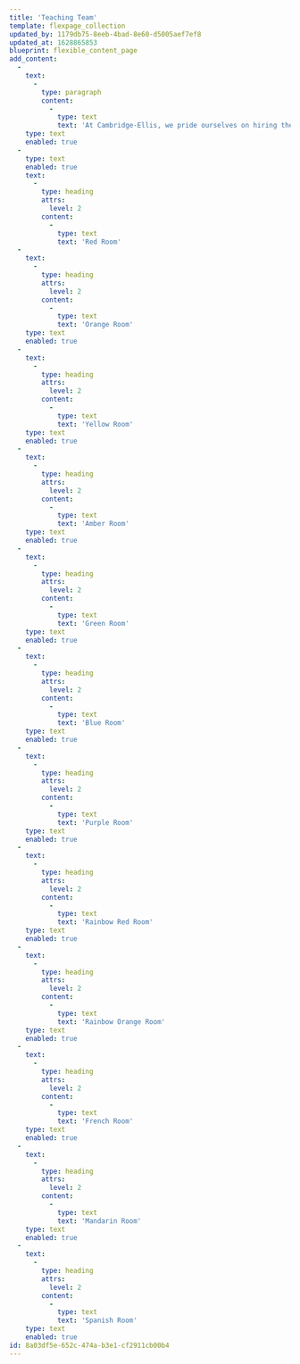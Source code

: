 ```yaml
---
title: 'Teaching Team'
template: flexpage_collection
updated_by: 1179db75-8eeb-4bad-8e60-d5005aef7ef8
updated_at: 1628865853
blueprint: flexible_content_page
add_content:
  -
    text:
      -
        type: paragraph
        content:
          -
            type: text
            text: 'At Cambridge-Ellis, we pride ourselves on hiring the most skilled and passionate teachers with a diverse range of backgrounds, educations, and perspectives.'
    type: text
    enabled: true
  -
    type: text
    enabled: true
    text:
      -
        type: heading
        attrs:
          level: 2
        content:
          -
            type: text
            text: 'Red Room'
  -
    text:
      -
        type: heading
        attrs:
          level: 2
        content:
          -
            type: text
            text: 'Orange Room'
    type: text
    enabled: true
  -
    text:
      -
        type: heading
        attrs:
          level: 2
        content:
          -
            type: text
            text: 'Yellow Room'
    type: text
    enabled: true
  -
    text:
      -
        type: heading
        attrs:
          level: 2
        content:
          -
            type: text
            text: 'Amber Room'
    type: text
    enabled: true
  -
    text:
      -
        type: heading
        attrs:
          level: 2
        content:
          -
            type: text
            text: 'Green Room'
    type: text
    enabled: true
  -
    text:
      -
        type: heading
        attrs:
          level: 2
        content:
          -
            type: text
            text: 'Blue Room'
    type: text
    enabled: true
  -
    text:
      -
        type: heading
        attrs:
          level: 2
        content:
          -
            type: text
            text: 'Purple Room'
    type: text
    enabled: true
  -
    text:
      -
        type: heading
        attrs:
          level: 2
        content:
          -
            type: text
            text: 'Rainbow Red Room'
    type: text
    enabled: true
  -
    text:
      -
        type: heading
        attrs:
          level: 2
        content:
          -
            type: text
            text: 'Rainbow Orange Room'
    type: text
    enabled: true
  -
    text:
      -
        type: heading
        attrs:
          level: 2
        content:
          -
            type: text
            text: 'French Room'
    type: text
    enabled: true
  -
    text:
      -
        type: heading
        attrs:
          level: 2
        content:
          -
            type: text
            text: 'Mandarin Room'
    type: text
    enabled: true
  -
    text:
      -
        type: heading
        attrs:
          level: 2
        content:
          -
            type: text
            text: 'Spanish Room'
    type: text
    enabled: true
id: 8a03df5e-652c-474a-b3e1-cf2911cb00b4
---
```

